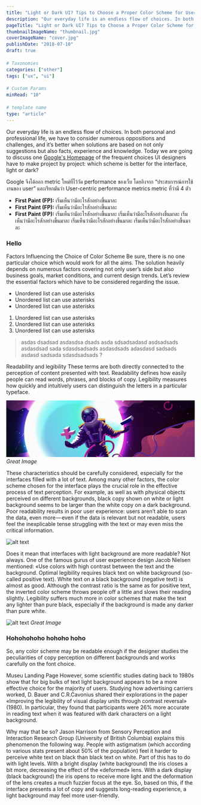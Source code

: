 ```yaml
---
title: "Light or Dark UI? Tips to Choose a Proper Color Scheme for User Inteerface"
description: "Our everyday life is an endless flow of choices. In both personal and professional life, we have to consider numerous oppositions and…"
pageTitle: "Light or Dark UI? Tips to Choose a Proper Color Scheme for User Inteerface | chanto.io"
thumbnailImageName: "thumbnail.jpg"
coverImageName: "cover.jpg"
publishDate: "2018-07-10"
draft: true

# Taxonomies
categories: ["other"]
tags: ["ux", "ui"]

# Custom Params
minRead: "10"

# template name
type: "article"
---
```


Our everyday life is an endless flow of choices. In both personal and professional life, we have to consider numerous oppositions and challenges, and it’s better when solutions are based on not only suggestions but also facts, experience and knowledge. Today we are going to discuss one <a href="https://www.google.com" class="bio-link -fancy">Google's Homepage</a>
of the frequent choices UI designers have to make project by project: which scheme is better for the interface, light or dark?

Google จึงได้ออก metric ใหม่ที่ไว้วัด performance ของเว็บ โดยอิงจาก “ประสบการณ์การใช้งานของ user” และเรียกมันว่า User-centric performance metrics metric ที่ว่ามี 4 ตัว

* **First Paint (FP):** เริ่มเห็นว่ามีอะไรสักอย่างขึ้นมาละ
* **First Paint (FP):** เริ่มเห็นว่ามีอะไรสักอย่างขึ้นมาละ
* **First Paint (FP):** เริ่มเห็นว่ามีอะไรสักอย่างขึ้นมาละ เริ่มเห็นว่ามีอะไรสักอย่างขึ้นมาละ เริ่มเห็นว่ามีอะไรสักอย่างขึ้นมาละ เริ่มเห็นว่ามีอะไรสักอย่างขึ้นมาละ เริ่มเห็นว่ามีอะไรสักอย่างขึ้นมาละ

### Hello
Factors Influencing the Choice of Color Scheme
Be sure, there is no one particular choice which would work for all the aims. The solution heavily depends on numerous factors covering not only user’s side but also business goals, market conditions, and current design trends. Let’s review the essential factors which have to be considered regarding the issue.

* Unordered list can use asterisks
* Unordered list can use asterisks
* Unordered list can use asterisks

1. Unordered list can use asterisks
2. Unordered list can use asterisks
3. Unordered list can use asterisks

> asdas dsadsad asdasdsa dsads asda sdsadsadasd asdsadsads asdasdsad sada sdasdsadsads asdasdsads adasdasd sadsads asdasd sadsada sdasdsadsads ?

Readability and legibility
These terms are both directly connected to the perception of content presented with text. Readability defines how easily people can read words, phrases, and blocks of copy. Legibility measures how quickly and intuitively users can distinguish the letters in a particular typeface.

![alt text](cover.jpg "Logo Title Text 1")
*Great Image*

These characteristics should be carefully considered, especially for the interfaces filled with a lot of text. Among many other factors, the color scheme chosen for the interface plays the crucial role in the effective process of text perception. For example, as well as with physical objects perceived on different backgrounds, black copy shown on white or light background seems to be larger than the white copy on a dark background. Poor readability results in poor user experience: users aren’t able to scan the data, even more — even if the data is relevant but not readable, users feel the inexplicable tense struggling with the text or may even miss the critical information.

![alt text](https://cdn-images-1.medium.com/max/1000/1*odG2LJMa7L_5FnRm73w8NA.png "Logo Title Text 1")

Does it mean that interfaces with light background are more readable? Not always. One of the famous gurus of user experience design Jacob Nielsen mentioned: «Use colors with high contrast between the text and the background. Optimal legibility requires black text on white background (so-called positive text). White text on a black background (negative text) is almost as good. Although the contrast ratio is the same as for positive text, the inverted color scheme throws people off a little and slows their reading slightly. Legibility suffers much more in color schemes that make the text any lighter than pure black, especially if the background is made any darker than pure white.

![alt text](https://cdn-images-1.medium.com/max/1000/1*odG2LJMa7L_5FnRm73w8NA.png "Logo Title Text 1")
*Great Image*

### Hohohohoho hohoho hoho
So, any color scheme may be readable enough if the designer studies the peculiarities of copy perception on different backgrounds and works carefully on the font choice.

Museu Landing Page
However, some scientific studies dating back to 1980s show that for big bulks of text light background appears to be a more effective choice for the majority of users. Studying how advertising carriers worked, D. Bauer and C.R.Cavonius shared their explorations in the paper «Improving the legibility of visual display units through contrast reversal» (1980). In particular, they found that participants were 26% more accurate in reading text when it was featured with dark characters on a light background.

Why may that be so? Jason Harrison from Sensory Perception and Interaction Research Group (University of British Columbia) explains this phenomenon the following way. People with astigmatism (which according to various stats present about 50% of the population) feel it harder to perceive white text on black than black text on white. Part of this has to do with light levels. With a bright display (white background) the iris closes a bit more, decreasing the effect of the «deformed» lens. With a dark display (black background) the iris opens to receive more light and the deformation of the lens creates a much fuzzier focus at the eye. So, based on this, if the interface presents a lot of copy and suggests long-reading experience, a light background may feel more user-friendly.
